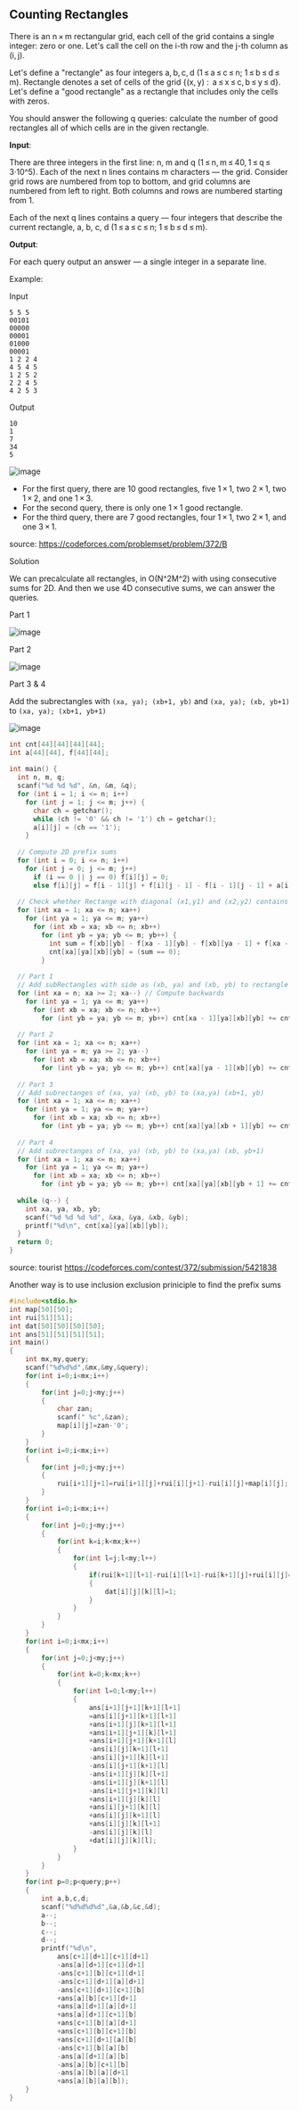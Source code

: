 ## Counting Rectangles

There is an n × m rectangular grid, each cell of the grid contains a single integer: zero or one. Let's call the cell on the i-th row and the j-th column as (i, j).

Let's define a "rectangle" as four integers a, b, c, d (1 ≤ a ≤ c ≤ n; 1 ≤ b ≤ d ≤ m). Rectangle denotes a set of cells of the grid {(x, y) :  a ≤ x ≤ c, b ≤ y ≤ d}. Let's define a "good rectangle" as a rectangle that includes only the cells with zeros.

You should answer the following q queries: calculate the number of good rectangles all of which cells are in the given rectangle.

**Input**:

There are three integers in the first line: n, m and q (1 ≤ n, m ≤ 40, 1 ≤ q ≤ 3·10^5). Each of the next n lines contains m characters — the grid. Consider grid rows are numbered from top to bottom, and grid columns are numbered from left to right. Both columns and rows are numbered starting from 1.

Each of the next q lines contains a query — four integers that describe the current rectangle, a, b, c, d (1 ≤ a ≤ c ≤ n; 1 ≤ b ≤ d ≤ m).

**Output**:

For each query output an answer — a single integer in a separate line.

Example:

Input
```
5 5 5
00101
00000
00001
01000
00001
1 2 2 4
4 5 4 5
1 2 5 2
2 2 4 5
4 2 5 3
```

Output
```
10
1
7
34
5
```

![image](https://user-images.githubusercontent.com/19663316/117042997-4acb4800-ad2a-11eb-9d89-1694a24d6af6.png)

* For the first query, there are 10 good rectangles, five 1 × 1, two 2 × 1, two 1 × 2, and one 1 × 3.
* For the second query, there is only one 1 × 1 good rectangle.
* For the third query, there are 7 good rectangles, four 1 × 1, two 2 × 1, and one 3 × 1.

source: <https://codeforces.com/problemset/problem/372/B>

Solution

We can precalculate all rectangles, in O(N^2M^2) with using consecutive sums for 2D. And then we use 4D consecutive sums, we can answer the queries.

Part 1

![image](https://user-images.githubusercontent.com/19663316/117049582-ea400900-ad31-11eb-8256-53855a5f24df.png)


Part 2

![image](https://user-images.githubusercontent.com/19663316/117047932-0c388c00-ad30-11eb-9faa-663280cff73b.png)

Part 3 & 4

Add the subrectangles with `(xa, ya); (xb+1, yb)` and `(xa, ya); (xb, yb+1)` to `(xa, ya); (xb+1, yb+1)`

![image](https://user-images.githubusercontent.com/19663316/117048971-376fab00-ad31-11eb-82e7-2752e3959736.png)



```cpp
int cnt[44][44][44][44];
int a[44][44], f[44][44];
 
int main() {
  int n, m, q;
  scanf("%d %d %d", &n, &m, &q);
  for (int i = 1; i <= n; i++)
    for (int j = 1; j <= m; j++) {
      char ch = getchar();
      while (ch != '0' && ch != '1') ch = getchar();
      a[i][j] = (ch == '1');
    }
  
  // Compute 2D prefix sums
  for (int i = 0; i <= n; i++)
    for (int j = 0; j <= m; j++)
      if (i == 0 || j == 0) f[i][j] = 0;
      else f[i][j] = f[i - 1][j] + f[i][j - 1] - f[i - 1][j - 1] + a[i][j];
  
  // Check whether Rectange with diagonal (x1,y1) and (x2,y2) contains all 0's
  for (int xa = 1; xa <= n; xa++)
    for (int ya = 1; ya <= m; ya++)
      for (int xb = xa; xb <= n; xb++)
        for (int yb = ya; yb <= m; yb++) {
          int sum = f[xb][yb] - f[xa - 1][yb] - f[xb][ya - 1] + f[xa - 1][ya - 1];
          cnt[xa][ya][xb][yb] = (sum == 0);
        }
  
  // Part 1
  // Add subRectangles with side as (xb, ya) and (xb, yb) to rectangle with diagonal (xa-1,ya) and (xb,yb) and so on
  for (int xa = n; xa >= 2; xa--) // Compute backwards
    for (int ya = 1; ya <= m; ya++)
      for (int xb = xa; xb <= n; xb++)
        for (int yb = ya; yb <= m; yb++) cnt[xa - 1][ya][xb][yb] += cnt[xa][ya][xb][yb];
  
  // Part 2
  for (int xa = 1; xa <= n; xa++)
    for (int ya = m; ya >= 2; ya--)
      for (int xb = xa; xb <= n; xb++)
        for (int yb = ya; yb <= m; yb++) cnt[xa][ya - 1][xb][yb] += cnt[xa][ya][xb][yb];
        
  // Part 3
  // Add subrectanges of (xa, ya) (xb, yb) to (xa,ya) (xb+1, yb)
  for (int xa = 1; xa <= n; xa++)
    for (int ya = 1; ya <= m; ya++)
      for (int xb = xa; xb <= n; xb++)
        for (int yb = ya; yb <= m; yb++) cnt[xa][ya][xb + 1][yb] += cnt[xa][ya][xb][yb];
  
  // Part 4
  // Add subrectanges of (xa, ya) (xb, yb) to (xa,ya) (xb, yb+1)
  for (int xa = 1; xa <= n; xa++)
    for (int ya = 1; ya <= m; ya++)
      for (int xb = xa; xb <= n; xb++)
        for (int yb = ya; yb <= m; yb++) cnt[xa][ya][xb][yb + 1] += cnt[xa][ya][xb][yb];
  
  while (q--) {
    int xa, ya, xb, yb;
    scanf("%d %d %d %d", &xa, &ya, &xb, &yb);
    printf("%d\n", cnt[xa][ya][xb][yb]);
  }
  return 0;
}
```

source: tourist <https://codeforces.com/contest/372/submission/5421838>


Another way is to use inclusion exclusion priniciple to find the prefix sums

```cpp
#include<stdio.h>
int map[50][50];
int rui[51][51];
int dat[50][50][50][50];
int ans[51][51][51][51];
int main()
{
	int mx,my,query;
	scanf("%d%d%d",&mx,&my,&query);
	for(int i=0;i<mx;i++)
	{
		for(int j=0;j<my;j++)
		{
			char zan;
			scanf(" %c",&zan);
			map[i][j]=zan-'0';
		}
	}
	for(int i=0;i<mx;i++)
	{
		for(int j=0;j<my;j++)
		{
			rui[i+1][j+1]=rui[i+1][j]+rui[i][j+1]-rui[i][j]+map[i][j];
		}
	}
	for(int i=0;i<mx;i++)
	{
		for(int j=0;j<my;j++)
		{
			for(int k=i;k<mx;k++)
			{
				for(int l=j;l<my;l++)
				{
					if(rui[k+1][l+1]-rui[i][l+1]-rui[k+1][j]+rui[i][j]==0)
					{
						dat[i][j][k][l]=1;
					}
				}
			}
		}
	}
	for(int i=0;i<mx;i++)
	{
		for(int j=0;j<my;j++)
		{
			for(int k=0;k<mx;k++)
			{
				for(int l=0;l<my;l++)
				{
					ans[i+1][j+1][k+1][l+1]
					=ans[i][j+1][k+1][l+1]
					+ans[i+1][j][k+1][l+1]
					+ans[i+1][j+1][k][l+1]
					+ans[i+1][j+1][k+1][l]
					-ans[i][j][k+1][l+1]
					-ans[i][j+1][k][l+1]
					-ans[i][j+1][k+1][l]
					-ans[i+1][j][k][l+1]
					-ans[i+1][j][k+1][l]
					-ans[i+1][j+1][k][l]
					+ans[i+1][j][k][l]
					+ans[i][j+1][k][l]
					+ans[i][j][k+1][l]
					+ans[i][j][k][l+1]
					-ans[i][j][k][l]
					+dat[i][j][k][l];
				}
			}
		}
	}
	for(int p=0;p<query;p++)
	{
		int a,b,c,d;
		scanf("%d%d%d%d",&a,&b,&c,&d);
		a--;
		b--;
		c--;
		d--;
		printf("%d\n",
			ans[c+1][d+1][c+1][d+1]
			-ans[a][d+1][c+1][d+1]
			-ans[c+1][b][c+1][d+1]
			-ans[c+1][d+1][a][d+1]
			-ans[c+1][d+1][c+1][b]
			+ans[a][b][c+1][d+1]
			+ans[a][d+1][a][d+1]
			+ans[a][d+1][c+1][b]
			+ans[c+1][b][a][d+1]
			+ans[c+1][b][c+1][b]
			+ans[c+1][d+1][a][b]
			-ans[c+1][b][a][b]
			-ans[a][d+1][a][b]
			-ans[a][b][c+1][b]
			-ans[a][b][a][d+1]
			+ans[a][b][a][b]);
	}
}
```
